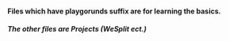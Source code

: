 #### Files which have playgorunds suffix are for learning the basics. 
##### The other files are Projects (WeSplit ect.)
